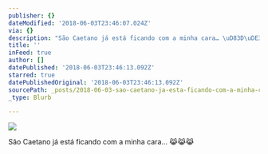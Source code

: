 ```yaml
---
publisher: {}
dateModified: '2018-06-03T23:46:07.024Z'
via: {}
description: "São Caetano já está ficando com a minha cara… \uD83D\uDE39\uD83D\uDE39\uD83D\uDE39"
title: ''
inFeed: true
author: []
datePublished: '2018-06-03T23:46:13.092Z'
starred: true
datePublishedOriginal: '2018-06-03T23:46:13.092Z'
sourcePath: _posts/2018-06-03-sao-caetano-ja-esta-ficando-com-a-minha-cara.md
_type: Blurb

---
```

![](https://the-grid-user-content.s3-us-west-2.amazonaws.com/f2eef947-aaa1-4a27-a024-5fdb1700e65e.jpg)

São Caetano já está ficando com a minha cara... 😹😹😹